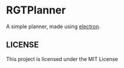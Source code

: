 # RGTPlanner
A simple planner, made using [electron](https://electronjs.org).

## LICENSE
This project is licensed under the MIT License